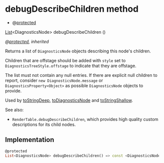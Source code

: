 


# debugDescribeChildren method







- @[protected](https://pub.dev/documentation/meta/1.3.0/meta/protected-constant.html)

[List](https://api.flutter.dev/flutter/dart-core/List-class.html)&lt;DiagnosticsNode> debugDescribeChildren
()

_@[protected](https://pub.dev/documentation/meta/1.3.0/meta/protected-constant.html), inherited_



<p>Returns a list of <code>DiagnosticsNode</code> objects describing this node's
children.</p>
<p>Children that are offstage should be added with <code>style</code> set to
<code>DiagnosticsTreeStyle.offstage</code> to indicate that they are offstage.</p>
<p>The list must not contain any null entries. If there are explicit null
children to report, consider <code>new DiagnosticsNode.message</code> or
<code>DiagnosticsProperty&lt;Object&gt;</code> as possible <code>DiagnosticsNode</code> objects to
provide.</p>
<p>Used by <a href="../../devices_thermostat/Thermostat/toStringDeep.md">toStringDeep</a>, <a href="../../devices_thermostat/Thermostat/toDiagnosticsNode.md">toDiagnosticsNode</a> and <a href="../../devices_thermostat/Thermostat/toStringShallow.md">toStringShallow</a>.</p>
<p>See also:</p>
<ul>
<li><code>RenderTable.debugDescribeChildren</code>, which provides high quality custom
descriptions for its child nodes.</li>
</ul>



## Implementation

```dart
@protected
List<DiagnosticsNode> debugDescribeChildren() => const <DiagnosticsNode>[];
```







